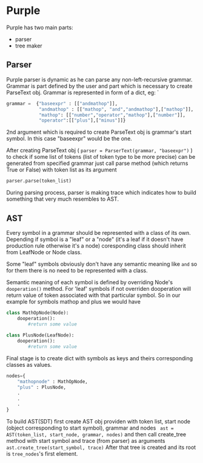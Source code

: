 Purple
===

Purple has two main parts: 
  - parser
  - tree maker
  
## Parser


Purple parser is dynamic as he can parse any non-left-recursive grammar.
Grammar is part defined by the user and part which is necessary 
to create ParseText obj. Grammar is represented in form of a dict, eg:
`
```python
grammar =  {"baseexpr" : [["andmathop"]],
			"andmathop" : [["mathop", "and","andmathop"],["mathop"]],
    		"mathop": [["number","operator","mathop"],["number"]],
			"operator":[["plus"],["minus"]]}
```
			
2nd argument which is required to create ParseText obj is grammar's start symbol.
In this case "baseexpr" would be the one.

After creating ParseText obj ( ```parser = ParserText(grammar, "baseexpr")``` ) to check if
some list of tokens (list of token type to be more precise) can be generated 
from specified grammar just call parse method (which returns True or False)
with token list as its argument
```python
parser.parse(token_list)
```

During parsing process, parser is making trace which indicates how to build
something that very much resembles to AST.

## AST

Every symbol in a grammar should be represented with a class of its own. 
Depending if symbol is a "leaf" or a "node" (it's a leaf if it doesn't have production rule
otherwise it's a node) coresponding class should inherit from LeafNode or Node class.

Some "leaf" symbols obviously don't have any semantic meaning like ```and``` so for them there is
no need to be represented with a class.

Semantic meaning of each symbol is defined by overriding Node's ```dooperation()``` method.
For 'leaf' symbols if not overriden dooperation will return value of token associated with that
particular symbol.
So in our example for symbols mathop and plus we would have

```python
class MathOpNode(Node):
	dooperation():
		#return some value
	
class PlusNode(LeafNode):
	dooperation():
		#return some value
```

Final stage is to create dict with symbols as keys and theirs corresponding classes as values.

```python
nodes={
	"mathopnode" : MathOpNode,
	"plus" : PlusNode,
	.
	.
	.
}
```

To build AST(SDT) first create AST obj providen with token list, start node (object corresponding to start symbol), 
grammar and nodes ``` ast = AST(token_list, start_node, grammar, nodes)``` 
and then call create_tree method with start symbol and trace (from parser) as arguments ``` ast.create_tree(start_symbol, trace)```
After that tree is created and its root is ```tree_nodes```'s first element.




